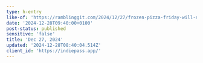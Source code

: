 ```yaml
---
type: h-entry
like-of: 'https://ramblinggit.com/2024/12/27/frozen-pizza-friday-will-not.html'
date: '2024-12-28T09:40:00+0100'
post-status: published
sensitive: 'false'
title: 'Dec 27, 2024'
updated: '2024-12-28T08:40:04.514Z'
client_id: 'https://indiepass.app/'
---
```


